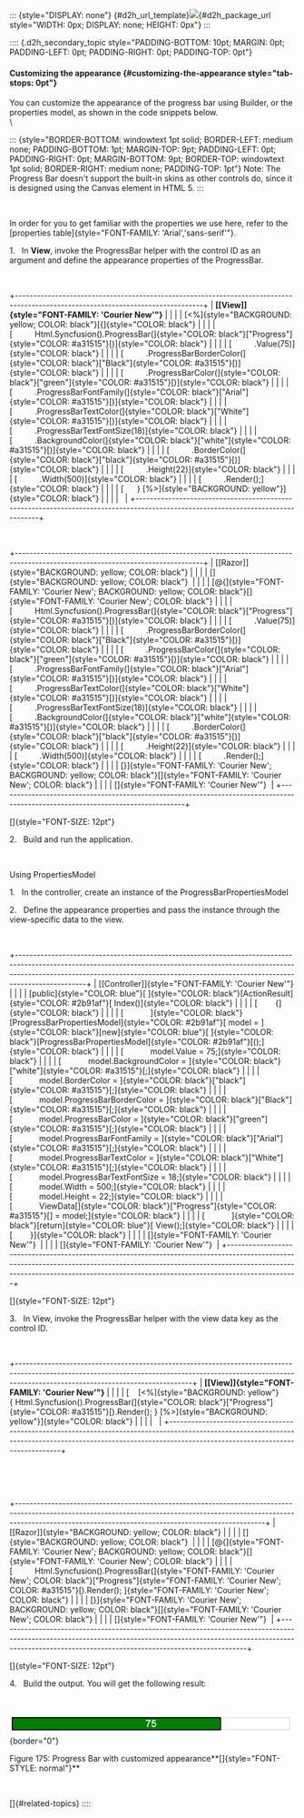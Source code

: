 ::: {style="DISPLAY: none"}
[](ms-xhelp:///?Id=d2h_url_template){#d2h_url_template}![](!package_url!){#d2h_package_url style="WIDTH: 0px; DISPLAY: none; HEIGHT: 0px"}
:::

:::: {.d2h_secondary_topic style="PADDING-BOTTOM: 10pt; MARGIN: 0pt; PADDING-LEFT: 0pt; PADDING-RIGHT: 0pt; PADDING-TOP: 0pt"}
#### Customizing the appearance {#customizing-the-appearance style="tab-stops: 0pt"}

You can customize the appearance of the progress bar using Builder, or the properties model, as shown in the code snippets below.\
\

::: {style="BORDER-BOTTOM: windowtext 1pt solid; BORDER-LEFT: medium none; PADDING-BOTTOM: 1pt; MARGIN-TOP: 9pt; PADDING-LEFT: 0pt; PADDING-RIGHT: 0pt; MARGIN-BOTTOM: 9pt; BORDER-TOP: windowtext 1pt solid; BORDER-RIGHT: medium none; PADDING-TOP: 1pt"}
Note: The Progress Bar doesn't support the built-in skins as other controls do, since it is designed using the Canvas element in HTML 5.
:::

 

In order for you to get familiar with the properties we use here, refer to the [properties table]{style="FONT-FAMILY: 'Arial','sans-serif'"}.

1.   In **View**, invoke the ProgressBar helper with the control ID as an argument and define the appearance properties of the ProgressBar.

 

+---------------------------------------------------------------------------------------------------------------------------------+
| **[\[View\]]{style="FONT-FAMILY: 'Courier New'"}**                                                                              |
|                                                                                                                                 |
| [\<%]{style="BACKGROUND: yellow; COLOR: black"}[{]{style="COLOR: black"}                                                        |
|                                                                                                                                 |
| [          Html.Syncfusion().ProgressBar(]{style="COLOR: black"}[\"Progress\"]{style="COLOR: #a31515"}[)]{style="COLOR: black"} |
|                                                                                                                                 |
| [          .Value(75)]{style="COLOR: black"}                                                                                    |
|                                                                                                                                 |
| [          .ProgressBarBorderColor(]{style="COLOR: black"}[\"Black\"]{style="COLOR: #a31515"}[)]{style="COLOR: black"}          |
|                                                                                                                                 |
| [          .ProgressBarColor(]{style="COLOR: black"}[\"green\"]{style="COLOR: #a31515"}[)]{style="COLOR: black"}                |
|                                                                                                                                 |
| [          .ProgressBarFontFamily(]{style="COLOR: black"}[\"Arial\"]{style="COLOR: #a31515"}[)]{style="COLOR: black"}           |
|                                                                                                                                 |
| [          .ProgressBarTextColor(]{style="COLOR: black"}[\"White\"]{style="COLOR: #a31515"}[)]{style="COLOR: black"}            |
|                                                                                                                                 |
| [          .ProgressBarTextFontSize(18)]{style="COLOR: black"}                                                                  |
|                                                                                                                                 |
| [          .BackgroundColor(]{style="COLOR: black"}[\"white\"]{style="COLOR: #a31515"}[)]{style="COLOR: black"}                 |
|                                                                                                                                 |
| [          .BorderColor(]{style="COLOR: black"}[\"black\"]{style="COLOR: #a31515"}[)]{style="COLOR: black"}                     |
|                                                                                                                                 |
| [          .Height(22)]{style="COLOR: black"}                                                                                   |
|                                                                                                                                 |
| [          .Width(500)]{style="COLOR: black"}                                                                                   |
|                                                                                                                                 |
| [          .Render();]{style="COLOR: black"}                                                                                    |
|                                                                                                                                 |
| [      } [%\>]{style="BACKGROUND: yellow"}]{style="COLOR: black"}                                                               |
|                                                                                                                                 |
|                                                                                                                                 |
+---------------------------------------------------------------------------------------------------------------------------------+

 

+---------------------------------------------------------------------------------------------------------------------------------+
| [\[Razor\]]{style="BACKGROUND: yellow; COLOR: black"}                                                                           |
|                                                                                                                                 |
| []{style="BACKGROUND: yellow; COLOR: black"}                                                                                    |
|                                                                                                                                 |
| [\@{]{style="FONT-FAMILY: 'Courier New'; BACKGROUND: yellow; COLOR: black"}[]{style="FONT-FAMILY: 'Courier New'; COLOR: black"} |
|                                                                                                                                 |
| [          Html.Syncfusion().ProgressBar(]{style="COLOR: black"}[\"Progress\"]{style="COLOR: #a31515"}[)]{style="COLOR: black"} |
|                                                                                                                                 |
| [          .Value(75)]{style="COLOR: black"}                                                                                    |
|                                                                                                                                 |
| [          .ProgressBarBorderColor(]{style="COLOR: black"}[\"Black\"]{style="COLOR: #a31515"}[)]{style="COLOR: black"}          |
|                                                                                                                                 |
| [          .ProgressBarColor(]{style="COLOR: black"}[\"green\"]{style="COLOR: #a31515"}[)]{style="COLOR: black"}                |
|                                                                                                                                 |
| [          .ProgressBarFontFamily(]{style="COLOR: black"}[\"Arial\"]{style="COLOR: #a31515"}[)]{style="COLOR: black"}           |
|                                                                                                                                 |
| [          .ProgressBarTextColor(]{style="COLOR: black"}[\"White\"]{style="COLOR: #a31515"}[)]{style="COLOR: black"}            |
|                                                                                                                                 |
| [          .ProgressBarTextFontSize(18)]{style="COLOR: black"}                                                                  |
|                                                                                                                                 |
| [          .BackgroundColor(]{style="COLOR: black"}[\"white\"]{style="COLOR: #a31515"}[)]{style="COLOR: black"}                 |
|                                                                                                                                 |
| [          .BorderColor(]{style="COLOR: black"}[\"black\"]{style="COLOR: #a31515"}[)]{style="COLOR: black"}                     |
|                                                                                                                                 |
| [          .Height(22)]{style="COLOR: black"}                                                                                   |
|                                                                                                                                 |
| [          .Width(500)]{style="COLOR: black"}                                                                                   |
|                                                                                                                                 |
| [          .Render();]{style="COLOR: black"}                                                                                    |
|                                                                                                                                 |
| [}]{style="FONT-FAMILY: 'Courier New'; BACKGROUND: yellow; COLOR: black"}[]{style="FONT-FAMILY: 'Courier New'; COLOR: black"}   |
|                                                                                                                                 |
| []{style="FONT-FAMILY: 'Courier New'"}                                                                                          |
+---------------------------------------------------------------------------------------------------------------------------------+

[]{style="FONT-SIZE: 12pt"} 

2.   Build and run the application.

 

Using PropertiesModel

1.   In the controller, create an instance of the ProgressBarPropertiesModel

2.   Define the appearance properties and pass the instance through the view-specific data to the view.

 

+-------------------------------------------------------------------------------------------------------------------------------------------------------------------------------------------------------------------------------------------------------------+
| [\[Controller\]]{style="FONT-FAMILY: 'Courier New'"}                                                                                                                                                                                                        |
|                                                                                                                                                                                                                                                             |
| [public]{style="COLOR: blue"}[ ]{style="COLOR: black"}[ActionResult]{style="COLOR: #2b91af"}[ Index()]{style="COLOR: black"}                                                                                                                                |
|                                                                                                                                                                                                                                                             |
| [        {]{style="COLOR: black"}                                                                                                                                                                                                                           |
|                                                                                                                                                                                                                                                             |
| [            ]{style="COLOR: black"}[ProgressBarPropertiesModel]{style="COLOR: #2b91af"}[ model = ]{style="COLOR: black"}[new]{style="COLOR: blue"}[ ]{style="COLOR: black"}[ProgressBarPropertiesModel]{style="COLOR: #2b91af"}[();]{style="COLOR: black"} |
|                                                                                                                                                                                                                                                             |
| [            model.Value = 75;]{style="COLOR: black"}                                                                                                                                                                                                       |
|                                                                                                                                                                                                                                                             |
| [            model.BackgroundColor = ]{style="COLOR: black"}[\"white\"]{style="COLOR: #a31515"}[;]{style="COLOR: black"}                                                                                                                                    |
|                                                                                                                                                                                                                                                             |
| [            model.BorderColor = ]{style="COLOR: black"}[\"black\"]{style="COLOR: #a31515"}[;]{style="COLOR: black"}                                                                                                                                        |
|                                                                                                                                                                                                                                                             |
| [            model.ProgressBarBorderColor = ]{style="COLOR: black"}[\"Black\"]{style="COLOR: #a31515"}[;]{style="COLOR: black"}                                                                                                                             |
|                                                                                                                                                                                                                                                             |
| [            model.ProgressBarColor = ]{style="COLOR: black"}[\"green\"]{style="COLOR: #a31515"}[;]{style="COLOR: black"}                                                                                                                                   |
|                                                                                                                                                                                                                                                             |
| [            model.ProgressBarFontFamily = ]{style="COLOR: black"}[\"Arial\"]{style="COLOR: #a31515"}[;]{style="COLOR: black"}                                                                                                                              |
|                                                                                                                                                                                                                                                             |
| [            model.ProgressBarTextColor = ]{style="COLOR: black"}[\"White\"]{style="COLOR: #a31515"}[;]{style="COLOR: black"}                                                                                                                               |
|                                                                                                                                                                                                                                                             |
| [            model.ProgressBarTextFontSize = 18;]{style="COLOR: black"}                                                                                                                                                                                     |
|                                                                                                                                                                                                                                                             |
| [            model.Width = 500;]{style="COLOR: black"}                                                                                                                                                                                                      |
|                                                                                                                                                                                                                                                             |
| [            model.Height = 22;]{style="COLOR: black"}                                                                                                                                                                                                      |
|                                                                                                                                                                                                                                                             |
| [            ViewData\[]{style="COLOR: black"}[\"Progress\"]{style="COLOR: #a31515"}[\] = model;]{style="COLOR: black"}                                                                                                                                     |
|                                                                                                                                                                                                                                                             |
| [            ]{style="COLOR: black"}[return]{style="COLOR: blue"}[ View();]{style="COLOR: black"}                                                                                                                                                           |
|                                                                                                                                                                                                                                                             |
| [        }]{style="COLOR: black"}                                                                                                                                                                                                                           |
|                                                                                                                                                                                                                                                             |
| []{style="FONT-FAMILY: 'Courier New'"}                                                                                                                                                                                                                      |
|                                                                                                                                                                                                                                                             |
| []{style="FONT-FAMILY: 'Courier New'"}                                                                                                                                                                                                                      |
+-------------------------------------------------------------------------------------------------------------------------------------------------------------------------------------------------------------------------------------------------------------+

[]{style="FONT-SIZE: 12pt"} 

3.   In View, invoke the ProgressBar helper with the view data key as the control ID.

 

+------------------------------------------------------------------------------------------------------------------------------------------------------------------------------------------------------------+
| **[\[View\]]{style="FONT-FAMILY: 'Courier New'"}**                                                                                                                                                         |
|                                                                                                                                                                                                            |
| [    [\<%]{style="BACKGROUND: yellow"}{ Html.Syncfusion().ProgressBar(]{style="COLOR: black"}[\"Progress\"]{style="COLOR: #a31515"}[).Render(); } [%\>]{style="BACKGROUND: yellow"}]{style="COLOR: black"} |
|                                                                                                                                                                                                            |
|                                                                                                                                                                                                            |
+------------------------------------------------------------------------------------------------------------------------------------------------------------------------------------------------------------+

 

 

+--------------------------------------------------------------------------------------------------------------------------------------------------------------------------------------------------------------------------------+
| [\[Razor\]]{style="BACKGROUND: yellow; COLOR: black"}                                                                                                                                                                          |
|                                                                                                                                                                                                                                |
| []{style="BACKGROUND: yellow; COLOR: black"}                                                                                                                                                                                   |
|                                                                                                                                                                                                                                |
| [\@{]{style="FONT-FAMILY: 'Courier New'; BACKGROUND: yellow; COLOR: black"}[]{style="FONT-FAMILY: 'Courier New'; COLOR: black"}                                                                                                |
|                                                                                                                                                                                                                                |
| [          Html.Syncfusion().ProgressBar(]{style="FONT-FAMILY: 'Courier New'; COLOR: black"}[\"Progress\"]{style="FONT-FAMILY: 'Courier New'; COLOR: #a31515"}[).Render(); ]{style="FONT-FAMILY: 'Courier New'; COLOR: black"} |
|                                                                                                                                                                                                                                |
| [}]{style="FONT-FAMILY: 'Courier New'; BACKGROUND: yellow; COLOR: black"}[]{style="FONT-FAMILY: 'Courier New'; COLOR: black"}                                                                                                  |
|                                                                                                                                                                                                                                |
| []{style="FONT-FAMILY: 'Courier New'"}                                                                                                                                                                                         |
+--------------------------------------------------------------------------------------------------------------------------------------------------------------------------------------------------------------------------------+

[]{style="FONT-SIZE: 12pt"} 

4.   Build the output. You will get the following result:

 

![](ImagesExt/image56_186.png){border="0"}

Figure 175: Progress Bar with customized appearance**[]{style="FONT-STYLE: normal"}**

 

[]{#related-topics}
::::
